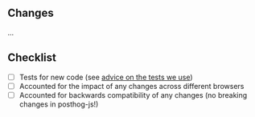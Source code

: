 ## Changes

...

## Checklist
- [ ] Tests for new code (see [advice on the tests we use](https://github.com/PostHog/posthog-js#tiers-of-testing))
- [ ] Accounted for the impact of any changes across different browsers
- [ ] Accounted for backwards compatibility of any changes (no breaking changes in posthog-js!)
